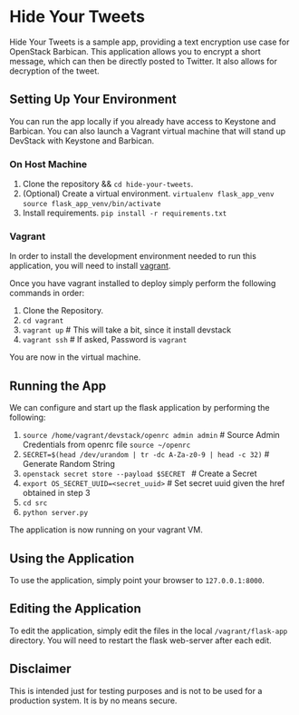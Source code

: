 # Hide Your Tweets #

Hide Your Tweets is a sample app, providing a text encryption use case for
OpenStack Barbican. This application allows you to encrypt a short message,
which can then be directly posted to Twitter. It also allows for decryption
of the tweet.

## Setting Up Your Environment ##

You can run the app locally if you already have access to Keystone and
Barbican.  You can also launch a Vagrant virtual machine that will
stand up DevStack with Keystone and Barbican.

### On Host Machine ###

1. Clone the repository && `cd hide-your-tweets`.
2. (Optional) Create a virtual environment.
  `virtualenv flask_app_venv`
  `source flask_app_venv/bin/activate`
2. Install requirements. `pip install -r requirements.txt`

### Vagrant ###

In order to install the development environment needed to run this application,
you will need to install [vagrant](https://www.vagrantup.com/docs/installation/).

Once you have vagrant installed to deploy simply perform the following
commands in order:

1. Clone the Repository.
2. `cd vagrant`
3. `vagrant up` # This will take a bit, since it install devstack
4. `vagrant ssh` # If asked, Password is `vagrant`

You are now in the virtual machine. 

## Running the App ##
We can configure and start up the flask
application by performing the following:

1. `source /home/vagrant/devstack/openrc admin admin` # Source Admin Credentials from openrc file
   `source ~/openrc`
2. `SECRET=$(head /dev/urandom | tr -dc A-Za-z0-9 | head -c 32)` # Generate Random String
3. `openstack secret store --payload $SECRET ` # Create a Secret
4. `export OS_SECRET_UUID=<secret_uuid>` # Set secret uuid given the href obtained in step 3
5. `cd src`
6. `python server.py`

The application is now running on your vagrant VM.

## Using the Application ##

To use the application, simply point your browser to `127.0.0.1:8000`.

## Editing the Application

To edit the application, simply edit the files in the local `/vagrant/flask-app`
directory. You will need to restart the flask web-server after each edit.

## Disclaimer ##

This is intended just for testing purposes and is not to be used for a
production system. It is by no means secure.
